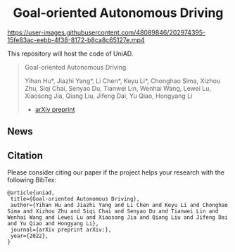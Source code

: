 <div align="center">   
  
# Goal-oriented Autonomous Driving
</div>

https://user-images.githubusercontent.com/48089846/202974395-15fe83ac-eebb-4f38-8172-b8ca8c65127e.mp4

This repository will host the code of UniAD.

> Goal-oriented Autonomous Driving
>
> Yihan Hu*, Jiazhi Yang*, Li Chen*, Keyu Li*, Chonghao Sima, Xizhou Zhu, Siqi Chai, Senyao Du, Tianwei Lin, Wenhai Wang, Lewei Lu, Xiaosong Jia, Qiang Liu, Jifeng Dai, Yu Qiao, Hongyang Li
> - [arXiv preprint]()


## News


## Citation

Please consider citing our paper if the project helps your research with the following BibTex:

```
@article{uniad,
 title={Goal-oriented Autonomous Driving}, 
 author={Yihan Hu and Jiazhi Yang and Li Chen and Keyu Li and Chonghao Sima and Xizhou Zhu and Siqi Chai and Senyao Du and Tianwei Lin and Wenhai Wang and Lewei Lu and Xiaosong Jia and Qiang Liu and Jifeng Dai and Yu Qiao and Hongyang Li},
 journal={arXiv preprint arXiv:},
 year={2022},
}
```
